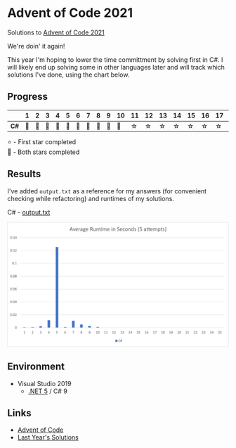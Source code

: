 # Advent of Code 2021
Solutions to [Advent of Code 2021](https://adventofcode.com/2021)

We're doin' it again!

This year I'm hoping to lower the time committment by solving first in C#. I will likely end up solving some in other
languages later and will track which solutions I've done, using the chart below.

## Progress

|      |1|2|3|4|5|6|7|8|9|10|11|12|13|14|15|16|17|18|19|20|21|22|23|24|25|
|------|-|-|-|-|-|-|-|-|-|--|--|--|--|--|--|--|--|--|--|--|--|--|--|--|--|
|**C#**|🌟|🌟|🌟|🌟|🌟|🌟|🌟|🌟|🌟|🌟|☆|☆|☆|☆|☆|☆|☆|☆|☆|☆|☆|☆|☆|☆|☆|

⭐ - First star completed\
🌟 - Both stars completed

## Results
I've added `output.txt` as a reference for my answers (for convenient checking while refactoring) and runtimes of my solutions.

C# - [output.txt](csharp/output.txt)

![Average runtimes](RuntimesChart.png)

## Environment
* Visual Studio 2019
  * [.NET 5](https://dotnet.microsoft.com/download/dotnet/5.0) / C# 9

## Links
* [Advent of Code](https://adventofcode.com)
* [Last Year's Solutions](https://github.com/efrees/adventofcode2020)